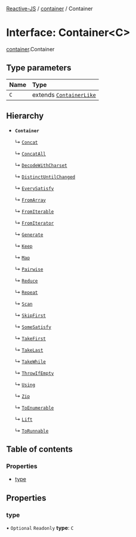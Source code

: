 [Reactive-JS](../README.md) / [container](../modules/container.md) / Container

# Interface: Container<C\>

[container](../modules/container.md).Container

## Type parameters

| Name | Type |
| :------ | :------ |
| `C` | extends [`ContainerLike`](container.ContainerLike.md) |

## Hierarchy

- **`Container`**

  ↳ [`Concat`](container.Concat.md)

  ↳ [`ConcatAll`](container.ConcatAll.md)

  ↳ [`DecodeWithCharset`](container.DecodeWithCharset.md)

  ↳ [`DistinctUntilChanged`](container.DistinctUntilChanged.md)

  ↳ [`EverySatisfy`](container.EverySatisfy.md)

  ↳ [`FromArray`](container.FromArray.md)

  ↳ [`FromIterable`](container.FromIterable.md)

  ↳ [`FromIterator`](container.FromIterator.md)

  ↳ [`Generate`](container.Generate.md)

  ↳ [`Keep`](container.Keep.md)

  ↳ [`Map`](container.Map.md)

  ↳ [`Pairwise`](container.Pairwise.md)

  ↳ [`Reduce`](container.Reduce.md)

  ↳ [`Repeat`](container.Repeat.md)

  ↳ [`Scan`](container.Scan.md)

  ↳ [`SkipFirst`](container.SkipFirst.md)

  ↳ [`SomeSatisfy`](container.SomeSatisfy.md)

  ↳ [`TakeFirst`](container.TakeFirst.md)

  ↳ [`TakeLast`](container.TakeLast.md)

  ↳ [`TakeWhile`](container.TakeWhile.md)

  ↳ [`ThrowIfEmpty`](container.ThrowIfEmpty.md)

  ↳ [`Using`](container.Using.md)

  ↳ [`Zip`](container.Zip.md)

  ↳ [`ToEnumerable`](enumerable.ToEnumerable.md)

  ↳ [`Lift`](liftable.Lift.md)

  ↳ [`ToRunnable`](runnable.ToRunnable.md)

## Table of contents

### Properties

- [type](container.Container.md#type)

## Properties

### type

• `Optional` `Readonly` **type**: `C`
